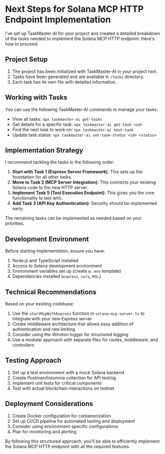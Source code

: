 # Next Steps for Solana MCP HTTP Endpoint Implementation

I've set up TaskMaster-AI for your project and created a detailed breakdown of the tasks needed to implement the Solana MCP HTTP endpoint. Here's how to proceed:

## Project Setup

1. The project has been initialized with TaskMaster-AI in your project root.
2. Tasks have been generated and are available in `/tasks` directory.
3. Each task has its own file with detailed information.

## Working with Tasks

You can use the following TaskMaster-AI commands to manage your tasks:

- View all tasks: `npx taskmaster-ai get-tasks`
- Get details for a specific task: `npx taskmaster-ai get-task <id>`
- Find the next task to work on: `npx taskmaster-ai next-task`
- Update task status: `npx taskmaster-ai set-task-status <id> <status>`

## Implementation Strategy

I recommend tackling the tasks in the following order:

1. **Start with Task 1 (Express Server Framework)**: This sets up the foundation for all other tasks.
2. **Move to Task 2 (MCP Server Integration)**: This connects your existing Solana code to the new HTTP server.
3. **Implement Task 5 (Tool Execution Endpoint)**: This gives you the core functionality to test with.
4. **Add Task 3 (API Key Authentication)**: Security should be implemented early.

The remaining tasks can be implemented as needed based on your priorities.

## Development Environment

Before starting implementation, ensure you have:

1. Node.js and TypeScript installed
2. Access to Solana development environment
3. Environment variables set up (create a `.env` template)
4. Dependencies installed (`express`, `cors`, etc.)

## Technical Recommendations

Based on your existing codebase:

1. Use the `startMcpWithExpress` function in `solana-mcp-server.ts` to integrate with your new Express server
2. Create middleware architecture that allows easy addition of authentication and rate limiting
3. Consider using the Winston logger for structured logging
4. Use a modular approach with separate files for routes, middleware, and controllers

## Testing Approach

1. Set up a test environment with a mock Solana backend
2. Create Postman/Insomnia collection for API testing
3. Implement unit tests for critical components
4. Test with actual blockchain interactions on testnet

## Deployment Considerations

1. Create Docker configuration for containerization
2. Set up CI/CD pipeline for automated testing and deployment
3. Consider using environment-specific configurations
4. Plan for monitoring and alerting

By following this structured approach, you'll be able to efficiently implement the Solana MCP HTTP endpoint with all the required features. 